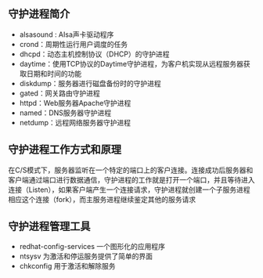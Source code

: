 ## 守护进程简介
- alsasound : AIsa声卡驱动程序
- crond：周期性运行用户调度的任务
- dhcpd：动态主机控制协议（DHCP）的守护进程
- daytime：使用TCP协议的Daytime守护进程，为客户机实现从远程服务器获取日期和时间的功能
- diskdump：服务器进行磁盘备份时的守护进程
- gated：网关路由守护进程
- httpd：Web服务器Apache守护进程
- named：DNS服务器守护进程
- netdump：远程网络服务器守护进程
## 守护进程工作方式和原理
在C/S模式下，服务器监听在一个特定的端口上的客户连接。连接成功后服务器和客户端通过端口进行数据通信，守护进程的工作就是打开一个端口，并且等待进入连接（Listen），如果客户端产生一个连接请求，守护进程就创建一个子服务进程相应这个连接（fork），而主服务进程继续鉴定其他的服务请求
## 守护进程管理工具

- redhat-config-services 一个图形化的应用程序
- ntsysv 为激活和停运服务提供了简单的界面
- chkconfig 用于激活和解除服务
